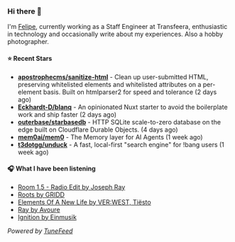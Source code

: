 ### Hi there 👋

I'm [Felipe](https://felipevm.com), currently working as a Staff Engineer at Transfeera, enthusiastic in technology and occasionally write about my experiences. Also a hobby photographer.

#### ⭐ Recent Stars
- **[apostrophecms/sanitize-html](https://github.com/apostrophecms/sanitize-html)** - Clean up user-submitted HTML, preserving whitelisted elements and whitelisted attributes on a per-element basis. Built on htmlparser2 for speed and tolerance (2 days ago)
- **[Eckhardt-D/blanq](https://github.com/Eckhardt-D/blanq)** - An opinionated Nuxt starter to avoid the boilerplate work and ship faster (2 days ago)
- **[outerbase/starbasedb](https://github.com/outerbase/starbasedb)** - HTTP SQLite scale-to-zero database on the edge built on Cloudflare Durable Objects. (4 days ago)
- **[mem0ai/mem0](https://github.com/mem0ai/mem0)** - The Memory layer for AI Agents (1 week ago)
- **[t3dotgg/unduck](https://github.com/t3dotgg/unduck)** - A fast, local-first &#34;search engine&#34; for !bang users (1 week ago)

#### 🎧 What I have been listening
- [Room 1.5 - Radio Edit by Joseph Ray](https://open.spotify.com/track/5pNtz0lgqQbUNlu0HyxhmM)
- [Roots by GRIDD](https://open.spotify.com/track/59QraWR3l4RoHHJgFfvEZt)
- [Elements Of A New Life by VER:WEST, Tiësto](https://open.spotify.com/track/4aoT4eYesZWIwifnIFRgcs)
- [Ray by Avoure](https://open.spotify.com/track/7xMVULHKJT2vQRb4i3JYQl)
- [Ignition by Einmusik](https://open.spotify.com/track/2p70rz3kWT5vB4Wp3J4SAQ)

_Powered by [TuneFeed](https://tunefeed.app?ref=github.com)_
